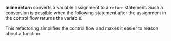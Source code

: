  **Inline return** converts a variable assignment to a `return` statement. 
 Such a conversion is possible when the following statement after the assignment in the control flow returns the variable.

 This refactoring simplifies the control flow and makes it easier to reason about a function.